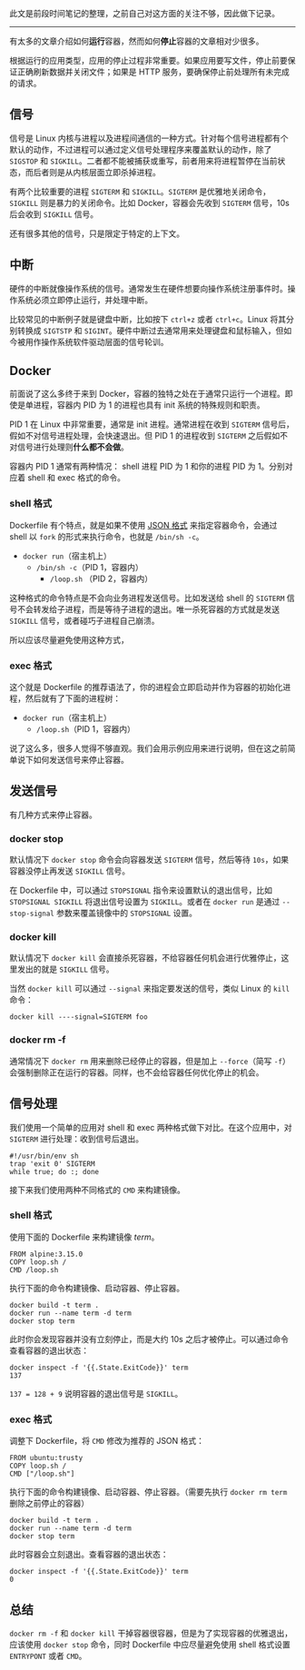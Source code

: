 此文是前段时间笔记的整理，之前自己对这方面的关注不够，因此做下记录。

___

有太多的文章介绍如何**运行**容器，然而如何**停止**容器的文章相对少很多。

根据运行的应用类型，应用的停止过程非常重要。如果应用要写文件，停止前要保证正确刷新数据并关闭文件；如果是 HTTP 服务，要确保停止前处理所有未完成的请求。

## 信号

信号是 Linux 内核与进程以及进程间通信的一种方式。针对每个信号进程都有个默认的动作，不过进程可以通过定义信号处理程序来覆盖默认的动作，除了 `SIGSTOP` 和 `SIGKILL`。二者都不能被捕获或重写，前者用来将进程暂停在当前状态，而后者则是从内核层面立即杀掉进程。

有两个比较重要的进程 `SIGTERM` 和 `SIGKILL`。`SIGTERM` 是优雅地关闭命令，`SIGKILL` 则是暴力的关闭命令。比如 Docker，容器会先收到 `SIGTERM` 信号，10s 后会收到 `SIGKILL` 信号。

还有很多其他的信号，只是限定于特定的上下文。

## 中断

硬件的中断就像操作系统的信号。通常发生在硬件想要向操作系统注册事件时。操作系统必须立即停止运行，并处理中断。

比较常见的中断例子就是键盘中断，比如按下 `ctrl+z` 或者 `ctrl+c`。Linux 将其分别转换成 `SIGTSTP` 和 `SIGINT`。硬件中断过去通常用来处理键盘和鼠标输入，但如今被用作操作系统软件驱动层面的信号轮训。

## Docker

前面说了这么多终于来到 Docker，容器的独特之处在于通常只运行一个进程。即使是单进程，容器内 PID 为 1 的进程也具有 init 系统的特殊规则和职责。

PID 1 在 Linux 中非常重要，通常是 init 进程。通常进程在收到 `SIGTERM` 信号后，假如不对信号进程处理，会快速退出。但 PID 1 的进程收到 `SIGTERM` 之后假如不对信号进行处理则**什么都不会做**。

容器内 PID 1 通常有两种情况： shell 进程 PID 为 1 和你的进程 PID 为 1。分别对应着 shell 和 exec 格式的命令。

### shell 格式

Dockerfile 有个特点，就是如果不使用 [JSON 格式](https://docs.docker.com/engine/reference/builder/#run) 来指定容器命令，会通过 shell 以 `fork` 的形式来执行命令，也就是 `/bin/sh -c`。

-   `docker run`（宿主机上）
    -   `/bin/sh -c`（PID 1，容器内）
        -   `/loop.sh` （PID 2，容器内）

这种格式的命令特点是不会向业务进程发送信号。比如发送给 shell 的 `SIGTERM` 信号不会转发给子进程，而是等待子进程的退出。唯一杀死容器的方式就是发送 `SIGKILL` 信号，或者碰巧子进程自己崩溃。

所以应该尽量避免使用这种方式，

### exec 格式

这个就是 Dockerfile 的推荐语法了，你的进程会立即启动并作为容器的初始化进程，然后就有了下面的进程树：

-   `docker run`（宿主机上）
    -   `/loop.sh`（PID 1，容器内）

说了这么多，很多人觉得不够直观。我们会用示例应用来进行说明，但在这之前简单说下如何发送信号来停止容器。

## 发送信号

有几种方式来停止容器。

### docker stop

默认情况下 `docker stop` 命令会向容器发送 `SIGTERM` 信号，然后等待 `10s`，如果容器没停止再发送 `SIGKILL` 信号。

在 Dockerfile 中，可以通过 `STOPSIGNAL` 指令来设置默认的退出信号，比如 `STOPSIGNAL SIGKILL` 将退出信号设置为 `SIGKILL`。或者在 `docker run` 是通过 `--stop-signal` 参数来覆盖镜像中的 `STOPSIGNAL` 设置。

### docker kill

默认情况下 `docker kill` 会直接杀死容器，不给容器任何机会进行优雅停止，这里发出的就是 `SIGKILL` 信号。

当然 `docker kill` 可以通过 `--signal` 来指定要发送的信号，类似 Linux 的 `kill` 命令：

```
docker kill ----signal=SIGTERM foo
```

### docker rm -f

通常情况下 `docker rm` 用来删除已经停止的容器，但是加上 `--force`（简写 `-f`）会强制删除正在运行的容器。同样，也不会给容器任何优化停止的机会。

## 信号处理

我们使用一个简单的应用对 shell 和 exec 两种格式做下对比。在这个应用中，对 `SIGTERM` 进行处理：收到信号后退出。

```
#!/usr/bin/env sh
trap 'exit 0' SIGTERM
while true; do :; done
```

接下来我们使用两种不同格式的 `CMD` 来构建镜像。

### shell 格式

使用下面的 Dockerfile 来构建镜像 _term_。

```
FROM alpine:3.15.0
COPY loop.sh /
CMD /loop.sh
```

执行下面的命令构建镜像、启动容器、停止容器。

```
docker build -t term .
docker run --name term -d term
docker stop term
```

此时你会发现容器并没有立刻停止，而是大约 10s 之后才被停止。可以通过命令查看容器的退出状态：

```
docker inspect -f '{{.State.ExitCode}}' term
137
```

`137 = 128 + 9` 说明容器的退出信号是 `SIGKILL`。

### exec 格式

调整下 Dockerfile，将 `CMD` 修改为推荐的 JSON 格式：

```
FROM ubuntu:trusty
COPY loop.sh /
CMD ["/loop.sh"]
```

执行下面的命令构建镜像、启动容器、停止容器。（需要先执行 `docker rm term` 删除之前停止的容器）

```
docker build -t term .
docker run --name term -d term
docker stop term
```

此时容器会立刻退出。查看容器的退出状态：

```
docker inspect -f '{{.State.ExitCode}}' term
0
```

## 总结

`docker rm -f` 和 `docker kill` 干掉容器很容器，但是为了实现容器的优雅退出，应该使用 `docker stop` 命令，同时 Dockerfile 中应尽量避免使用 shell 格式设置 `ENTRYPONT` 或者 `CMD`。